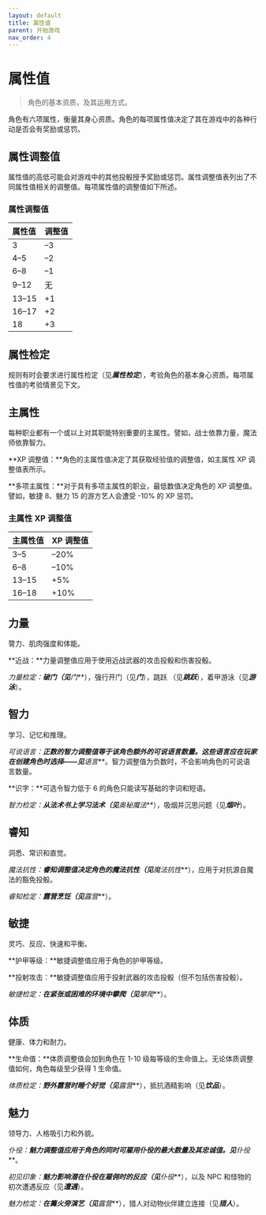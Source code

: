 ```yaml
---
layout: default
title: 属性值
parent: 开始游戏
nav_order: 4
---
```


# 属性值

> 角色的基本资质，及其运用方式。

角色有六项属性，衡量其身心资质。角色的每项属性值决定了其在游戏中的各种行动是否会有奖励或惩罚。

## 属性调整值

属性值的高低可能会对游戏中的其他投骰授予奖励或惩罚。属性调整值表列出了不同属性值相关的调整值。每项属性值的调整值如下所述。

### 属性调整值

| 属性值 | 调整值 |
| :------------ | :------- |
| 3 | –3 |
| 4–5 | –2 |
| 6–8 | –1 |
| 9–12 | 无 |
| 13–15 | +1 |
| 16–17 | +2 |
| 18 | +3 |

## 属性检定

规则有时会要求进行属性检定（见***属性检定***），考验角色的基本身心资质。每项属性值的考验情景见下文。

## 主属性

每种职业都有一个或以上对其职能特别重要的主属性。譬如，战士依靠力量，魔法师依靠智力。

**XP 调整值：**角色的主属性值决定了其获取经验值的调整值，如主属性 XP 调整值表所示。

**多项主属性：**对于具有多项主属性的职业，最低数值决定角色的 XP 调整值。譬如，敏捷 8、魅力 15 的游方艺人会遭受 -10% 的 XP 惩罚。

### 主属性 XP 调整值

| 主属性值 | XP 调整值 |
| :------------------ | :---------- |
| 3–5 | –20% |
| 6–8 | –10% |
| 13–15 | +5% |
| 16–18 | +10% |

## 力量

膂力、肌肉强度和体能。

**近战：**力量调整值应用于使用近战武器的攻击投骰和伤害投骰。

**力量检定：**破门（见***门***），强行开门（见***门***），跳跃 （见***跳跃***），着甲游泳（见***游泳***）。

## 智力

学习、记忆和推理。

**可说语言：**正数的智力调整值等于该角色额外的可说语言数量。这些语言应在玩家在创建角色时选择——见***语言***。智力调整值为负数时，不会影响角色的可说语言数量。

**识字：**可选令智力低于 6 的角色只能读写基础的字词和短语。

**智力检定：**从法术书上学习法术（见***奥秘魔法***），吸烟并沉思问题（见***烟叶***）。

## 睿知

洞悉、常识和直觉。

**魔法抗性：**睿知调整值决定角色的魔法抗性（见***魔法抗性***），应用于对抗源自魔法的豁免投骰。

**睿知检定：**露营烹饪（见***露营***）。

## 敏捷

灵巧、反应、快速和平衡。

**护甲等级：**敏捷调整值应用于角色的护甲等级。

**投射攻击：**敏捷调整值应用于投射武器的攻击投骰（但不包括伤害投骰）。

**敏捷检定：**在紧张或困难的环境中攀爬（见***攀爬***）。

## 体质

健康、体力和耐力。

**生命值：**体质调整值会加到角色在 1-10 级每等级的生命值上。无论体质调整值如何，角色每级至少获得 1 生命值。

**体质检定：**野外露营时睡个好觉（见***露营***），抵抗酒精影响（见***饮品***）。

## 魅力

领导力、人格吸引力和外貌。

**仆役：**魅力调整值应用于角色的同时可雇用仆役的最大数量及其忠诚值。见***仆役***。

**初见印象：**魅力影响潜在仆役在雇佣时的反应（见***仆役***），以及 NPC 和怪物的初次遭遇反应（见***遭遇***）。

**魅力检定：**在篝火旁演艺（见***露营***），猎人对动物伙伴建立连接（见***猎人***）。
